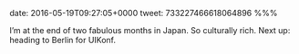 date: 2016-05-19T09:27:05+0000
tweet: 733227466618064896
%%%

I’m at the end of two fabulous months in Japan.  So culturally rich. Next up: heading to Berlin for UIKonf.
